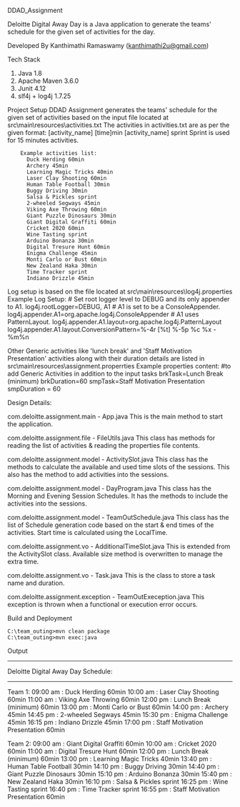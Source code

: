 DDAD_Assignment

Deloitte Digital Away Day is a Java application to generate the teams' schedule for the given set of activities for the day.

Developed By
Kanthimathi Ramaswamy (kanthimathi2u@gmail.com)

Tech Stack
1.	Java 1.8
2.	Apache Maven 3.6.0
3.	Junit 4.12
4.	slf4j + log4j 1.7.25

Project Setup
DDAD Assignment generates the teams' schedule for the given set of activities based on the input file located at src\main\resources\activities.txt
        The activities in activities.txt are as per the given format:
        [activity_name] [time]min
        [activity_name] sprint
   Sprint is used for 15 minutes activities.
        
        Example activities list:
          Duck Herding 60min
          Archery 45min
          Learning Magic Tricks 40min
          Laser Clay Shooting 60min
          Human Table Football 30min
          Buggy Driving 30min
          Salsa & Pickles sprint
          2-wheeled Segways 45min
          Viking Axe Throwing 60min
          Giant Puzzle Dinosaurs 30min
          Giant Digital Graffiti 60min
          Cricket 2020 60min
          Wine Tasting sprint
          Arduino Bonanza 30min
          Digital Tresure Hunt 60min
          Enigma Challenge 45min
          Monti Carlo or Bust 60min
          New Zealand Haka 30min
          Time Tracker sprint
          Indiano Drizzle 45min
     
Log setup is based on the file located at src\main\resources\log4j.properties
  Example Log Setup:
          # Set root logger level to DEBUG and its only appender to A1.
          log4j.rootLogger=DEBUG, A1
          # A1 is set to be a ConsoleAppender.
          log4j.appender.A1=org.apache.log4j.ConsoleAppender
          # A1 uses PatternLayout.
          log4j.appender.A1.layout=org.apache.log4j.PatternLayout
          log4j.appender.A1.layout.ConversionPattern=%-4r [%t] %-5p %c %x - %m%n
    
Other Generic activities like 'lunch break' and 'Staff Motivation Presentation' activities along with their duration details are listed in src\main\resources\assignment.properrties
    Example properties content:
          #to add Generic Activities in addition to the input tasks
          brkTask=Lunch Break (minimum)
          brkDuration=60
          smpTask=Staff Motivation Presentation
          smpDuration = 60

Design Details:

com.deloitte.assignment.main -	App.java	This is the main method to start the application.

com.deloitte.assignment.file -	FileUtils.java	This class has methods for reading the list of activities & reading the properties file contents.

com.deloitte.assignment.model -	ActivitySlot.java	This class has the methods to calculate the available and used time slots of the sessions. This also has the method to add activities into the sessions.

com.deloitte.assignment.model -	DayProgram.java	This class has the Morning and Evening Session Schedules. It has the methods to include the activities into the sessions.

com.deloitte.assignment.model -	TeamOutSchedule.java	This class has the list of Schedule generation code based on the start & end times of the activities. Start time is calculated using the LocalTime.

com.deloitte.assignment.vo -	AdditionalTimeSlot.java	This is extended from the ActivitySlot class. Available size method is overwritten to manage the extra time.

com.deloitte.assignment.vo -	Task.java	This is the class to store a task name and duration.

com.deloitte.assignment.exception -	TeamOutExeception.java	This exception is thrown when a functional or execution error occurs.  

Build and Deployment

    C:\team_outing>mvn clean package
    C:\team_outing>mvn exec:java


Output

************************************

Deloitte Digital Away Day Schedule:

************************************

Team 1:
09:00 am : Duck Herding 60min
10:00 am : Laser Clay Shooting 60min
11:00 am : Viking Axe Throwing 60min
12:00 pm : Lunch Break (minimum) 60min
13:00 pm : Monti Carlo or Bust 60min
14:00 pm : Archery 45min
14:45 pm : 2-wheeled Segways 45min
15:30 pm : Enigma Challenge 45min
16:15 pm : Indiano Drizzle 45min
17:00 pm : Staff Motivation Presentation 60min

Team 2:
09:00 am : Giant Digital Graffiti 60min
10:00 am : Cricket 2020 60min
11:00 am : Digital Tresure Hunt 60min
12:00 pm : Lunch Break (minimum) 60min
13:00 pm : Learning Magic Tricks 40min
13:40 pm : Human Table Football 30min
14:10 pm : Buggy Driving 30min
14:40 pm : Giant Puzzle Dinosaurs 30min
15:10 pm : Arduino Bonanza 30min
15:40 pm : New Zealand Haka 30min
16:10 pm : Salsa & Pickles sprint
16:25 pm : Wine Tasting sprint
16:40 pm : Time Tracker sprint
16:55 pm : Staff Motivation Presentation 60min
